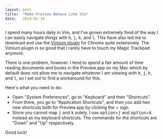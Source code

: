 ```yaml
---
layout: post
title:  "Make Preview Behave Like Vim"
date:   2014-01-19
---
```


I spend many hours daily in Vim, and I've grown extremely fond of the way I can
easily navigate things with <kbd>h</kbd>, <kbd>j</kbd>, <kbd>k</kbd>, and
<kbd>l</kbd>. This have also led me to download and use the [Vimium
plugin](http://vimium.github.io/) for Chrome quite extensively.  The Vimium
plugin is so good that I rarely have to touch my Magic Trackpad anymore.

There is one problem, however. I tend to spend a fair amount of time reading
documents and books in the Preview.app on my Mac which by default does not allow
me to navigate whatever I am viewing with <kbd>h</kbd>, <kbd>j</kbd>,
<kbd>k</kbd>, and <kbd>l</kbd>, so I set out to find a workaround for this.

Here's what you need to do:

- Open "System Preferences", go to "Keyboard" and then "Shortcuts".
- From there, you go to "Application Shortcuts", and then you add two new
  shortcuts both for Preview.app by clicking the + sign.
- Since you cannot map <kbd>j</kbd> and <kbd>k</kbd> solely, I use
  <kbd>option</kbd>+<kbd>j</kbd> and <kbd>option</kbd>+<kbd>k</kbd> instead as
  my keyboard shortcuts. The commands for the shortcuts are "Down" and "Up"
  respectively.

Good luck!

